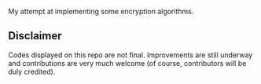 My attempt at implementing some encryption algorithms.



## Disclaimer
Codes displayed on this repo are not final. Improvements are still underway and contributions are very much welcome (of course, contributors will be duly credited).
